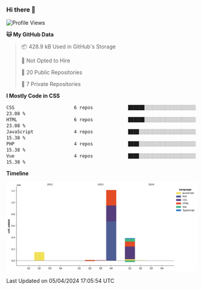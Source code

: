 ### Hi there 👋

<!--
**HapisHanipudin/HapisHanipudin** is a ✨ _special_ ✨ repository because its `README.md` (this file) appears on your GitHub profile.

<!--START_SECTION:waka-->
![Profile Views](http://img.shields.io/badge/Profile%20Views-10-blue)

**🐱 My GitHub Data** 

> 📦 428.9 kB Used in GitHub's Storage 
 > 
> 🚫 Not Opted to Hire
 > 
> 📜 20 Public Repositories 
 > 
> 🔑 7 Private Repositories 
 > 
**I Mostly Code in CSS** 

```text
CSS                      6 repos             ██████░░░░░░░░░░░░░░░░░░░   23.08 % 
HTML                     6 repos             ██████░░░░░░░░░░░░░░░░░░░   23.08 % 
JavaScript               4 repos             ████░░░░░░░░░░░░░░░░░░░░░   15.38 % 
PHP                      4 repos             ████░░░░░░░░░░░░░░░░░░░░░   15.38 % 
Vue                      4 repos             ████░░░░░░░░░░░░░░░░░░░░░   15.38 % 
```



**Timeline**

![Lines of Code chart](https://raw.githubusercontent.com/HapisHanipudin/HapisHanipudin/main/assets/bar_graph.png)


 Last Updated on 05/04/2024 17:05:54 UTC
<!--END_SECTION:waka-->
